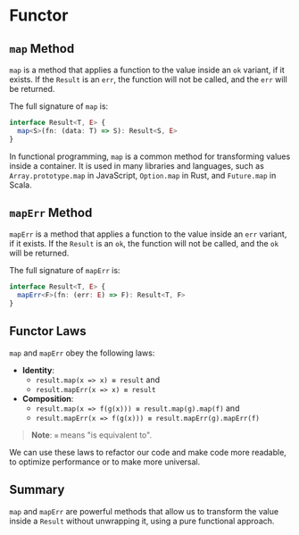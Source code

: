 # Functor

## `map` Method

`map` is a method that applies a function to the value inside an `ok` variant,
if it exists. If the `Result` is an `err`, the function will not be called, and
the `err` will be returned.

The full signature of `map` is:

```typescript
interface Result<T, E> {
  map<S>(fn: (data: T) => S): Result<S, E>
}
```

In functional programming, `map` is a common method for transforming values inside
a container. It is used in many libraries and languages, such as `Array.prototype.map` in
JavaScript, `Option.map` in Rust, and `Future.map` in Scala.

## `mapErr` Method

`mapErr` is a method that applies a function to the value inside an `err` variant,
if it exists. If the `Result` is an `ok`, the function will not be called, and
the `ok` will be returned.

The full signature of `mapErr` is:

```typescript
interface Result<T, E> {
  mapErr<F>(fn: (err: E) => F): Result<T, F>
}
```

## Functor Laws

`map` and `mapErr` obey the following laws:

- **Identity**:
  - `result.map(x => x) ≡ result` and
  - `result.mapErr(x => x) ≡ result`
- **Composition**:
  - `result.map(x => f(g(x))) ≡ result.map(g).map(f)` and
  - `result.mapErr(x => f(g(x))) ≡ result.mapErr(g).mapErr(f)`

> **Note**: `≡` means "is equivalent to".

We can use these laws to refactor our code and make code more readable,
to optimize performance or to make more universal.

## Summary

`map` and `mapErr` are powerful methods that allow us to transform the value inside
a `Result` without unwrapping it, using a pure functional approach.
